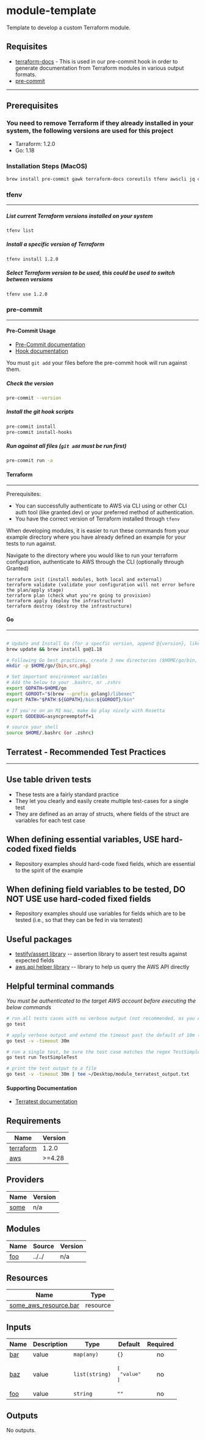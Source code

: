 # module-template
Template to develop a custom Terraform module.

## Requisites
- [terraform-docs](https://github.com/segmentio/terraform-docs) - This is used in our pre-commit hook in order to generate documentation from Terraform modules in various output formats.
- [pre-commit](https://pre-commit.com/#install)

---------------------

## Prerequisites

### You need to remove Terraform if they already installed in your system, the following versions are used for this project

- Tarraform: 1.2.0
- Go: 1.18

### Installation Steps (MacOS)

```sh
brew install pre-commit gawk terraform-docs coreutils tfenv awscli jq cfn-lint
```

### **tfenv**

---------------------

##### List current Terraform versions installed on your system

```sh
tfenv list
```

##### Install a specific version of Terraform

```sh
tfenv install 1.2.0
```

##### Select Terraform version to be used, this could be used to switch between versions

```sh
tfenv use 1.2.0
```

### **pre-commit**

---------------------

#### Pre-Commit Usage

- [Pre-Commit documentation](https://pre-commit.com/)
- [Hook documentation](https://github.com/antonbabenko/pre-commit-terraform)

You must `git add` your files before the pre-commit hook will run against them.

##### Check the version

```sh
pre-commit --version
```

##### Install the git hook scripts

```sh
pre-commit install
pre-commit install-hooks
```

##### Run against all files (`git add` must be run first)

```sh
pre-commit run -a
```

#### **Terraform**

---------------------

Prerequisites:

- You can successfully authenticate to AWS via CLI using or other CLI auth tool (like granted.dev) or your preferred method of authentication.
- You have the correct version of Terraform installed through `tfenv`

When developing modules, it is easier to run these commands from your example directory where you have already defined an example for your tests to run against.

Navigate to the directory where you would like to run your terraform configuration, authenticate to AWS through the CLI (optionally through Granted)

```hcl
terraform init (install modules, both local and external)
terraform validate (validate your configuration will not error before the plan/apply stage)
terraform plan (check what you're going to provision)
terraform apply (deploy the infrastructure)
terraform destroy (destroy the infrastructure)
```

#### **Go**

---------------------

```sh

# Update and Install Go (for a specfic version, append @{version}, like `brew install golang@1.18`)
brew update && brew install go@1.18

# Following Go best practices, create 3 new directories ($HOME/go/bin, $HOME/go/src, $HOME/go/pkg)
mkdir -p $HOME/go/{bin,src,pkg}

# Set important environment variables
# Add the below to your .bashrc, or .zshrc
export GOPATH=$HOME/go
export GOROOT="$(brew --prefix golang)/libexec"
export PATH="$PATH:${GOPATH}/bin:${GOROOT}/bin"

# If you're on an M1 mac, make Go play nicely with Rosetta
export GODEBUG=asyncpreemptoff=1

# source your shell
source $HOME/.bashrc (or .zshrc)
```

## **Terratest - Recommended Test Practices**

---------------------

## Use table driven tests

- These tests are a fairly standard practice
- They let you clearly and easily create multiple test-cases for a single test
- They are defined as an array of structs, where fields of the struct are variables for each test case

## When defining essential variables, **USE** hard-coded fixed fields

- Repository examples should hard-code fixed fields, which are essential to the spirit of the example

## When defining field variables to be tested, **DO NOT USE** use hard-coded fixed fields

- Repository examples should use variables for fields which are to be tested (i.e., so that they can be fed in via terratest)

## Useful packages

- [testify/assert library](https://github.com/stretchr/testify/assert) -- assertion library to assert test results against expected fields
- [aws api helper library](https://github.com/gruntwork-io/terratest/modules/aws) -- library to help us query the AWS API directly

## Helpful terminal commands

_You must be authenticated to the target AWS account before executing the below commands_

```sh
# run all tests cases with no verbose output (not recommended, as you can't see errors)
go test

# apply verbose output and extend the timeout past the default of 10m (helpful for tests that need longer to run -- like AWS RDS examples)
go test -v -timeout 30m

# run a single test, be sure the test case matches the regex TestSimpleDynamoDb
go test run TestSimpleTest

# print the test output to a file
go test -v -timeout 30m | tee ~/Desktop/module_terratest_output.txt

```

#### Supporting Documentation

- [Terratest documentation](https://terratest.gruntwork.io/docs/#getting-started)

<!-- BEGIN_TF_DOCS -->
## Requirements

| Name | Version |
|------|---------|
| <a name="requirement_terraform"></a> [terraform](#requirement\_terraform) | 1.2.0 |
| <a name="requirement_aws"></a> [aws](#requirement\_aws) | >=4.28 |

## Providers

| Name | Version |
|------|---------|
| <a name="provider_some"></a> [some](#provider\_some) | n/a |

## Modules

| Name | Source | Version |
|------|--------|---------|
| <a name="module_foo"></a> [foo](#module\_foo) | ../../ | n/a |

## Resources

| Name | Type |
|------|------|
| [some_aws_resource.bar](https://registry.terraform.io/providers/hashicorp/some/latest/docs/resources/aws_resource) | resource |

## Inputs

| Name | Description | Type | Default | Required |
|------|-------------|------|---------|:--------:|
| <a name="input_bar"></a> [bar](#input\_bar) | value | `map(any)` | `{}` | no |
| <a name="input_baz"></a> [baz](#input\_baz) | value | `list(string)` | <pre>[<br>  "value"<br>]</pre> | no |
| <a name="input_foo"></a> [foo](#input\_foo) | value | `string` | `""` | no |

## Outputs

No outputs.
<!-- END_TF_DOCS -->
